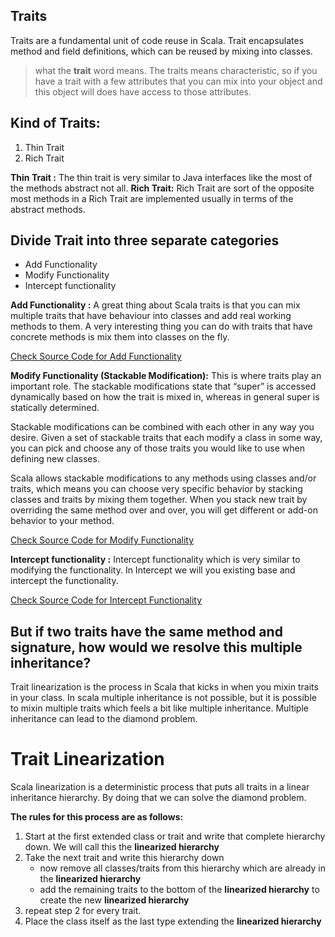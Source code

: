 ## Traits
Traits are a fundamental unit of code reuse in Scala. Trait encapsulates method and field definitions, which can be reused by mixing into classes.


> what the **trait** word means. The traits means characteristic, so if
> you have a trait with a few attributes that you can mix into your
> object and this object will does have access to those attributes.

## Kind of Traits:

 1. Thin Trait
 2. Rich Trait
 
 **Thin Trait :** The thin trait is very similar to Java interfaces like the most of the methods abstract not all.
 **Rich Trait:** Rich Trait are sort of the opposite most methods in a Rich Trait are implemented usually in terms of the abstract methods.

## Divide Trait into three separate categories

 - Add Functionality
 - Modify Functionality
 - Intercept functionality


**Add Functionality :**  A great thing about Scala traits is that you can mix multiple traits that have behaviour into classes and add real working methods to them. A very interesting thing you can do with traits that have concrete methods is mix them into classes on the fly.

[Check Source Code for Add Functionality ](https://github.com/gurditsingh/Scala-FP/blob/master/src/main/scala/scala/trait_lesson/AddFunctionality.scala)

**Modify Functionality (Stackable Modification﻿):** This is where traits play an important role. The stackable modifications state that “super” is accessed dynamically based on how the trait is mixed in, whereas in general super is statically determined.

Stackable modifications can be combined with each other in any way you desire. Given a set of stackable traits that each modify a class in some way, you can pick and choose any of those traits you would like to use when defining new classes.

Scala allows stackable modifications to any methods using classes and/or traits, which means you can choose very specific behavior by stacking classes and traits by mixing them together. When you stack new trait by overriding the same method over and over, you will get different or add-on behavior to your method.

[Check Source Code for Modify Functionality](https://github.com/gurditsingh/Scala-FP/blob/master/src/main/scala/scala/trait_lesson/ModifyFunctionality.scala)

**Intercept functionality :** Intercept functionality which is very similar to modifying the functionality. In Intercept we will you existing base and intercept the functionality.

[Check Source Code for Intercept Functionality](https://github.com/gurditsingh/Scala-FP/blob/master/src/main/scala/scala/trait_lesson/InterceptFunctionality.scala)

## But if two traits have the same method and signature, how would we resolve this multiple inheritance?
Trait linearization is the process in Scala that kicks in when you mixin traits in your class. In scala multiple inheritance is not possible, but it is possible to mixin multiple traits which feels a bit like multiple inheritance. Multiple inheritance can lead to the diamond problem.

# Trait Linearization
Scala linearization is a deterministic process that puts all traits in a linear inheritance hierarchy. By doing that we can solve the diamond problem.

**The rules for this process are as follows:**
1.  Start at the first extended class or trait and write that complete hierarchy down. We will call this the  **linearized hierarchy**
2.  Take the next trait and write this hierarchy down
    -   now remove all classes/traits from this hierarchy which are already in the  **linearized hierarchy**
    -   add the remaining traits to the bottom of the  **linearized hierarchy**  to create the new  **linearized hierarchy**
3.  repeat step 2 for every trait.
4.  Place the class itself as the last type extending the  **linearized hierarchy**

<!--stackedit_data:
eyJoaXN0b3J5IjpbLTEwNzk0MzQxMzcsLTU2NTExMzYzNywtMT
U2OTkwNDE0MiwxODE0ODM0NDI3LDIwMjcwNTY2NzMsLTEyNTk4
OTAwNjEsLTE0NTM2ODA2OSwxMzQyMjcyNTgxLDE0NDY0MzI2NT
UsMTI5NjUyMDA4NiwtMjA4ODc0NjYxMiwtMTg3NjA3NDY2MCwt
MTU1OTU4NzYwNyw3MzgwOTA2MzAsLTExNTA0MTIxMTYsOTA3MT
I3NjczLC0yMDg4NzQ2NjEyLDIwMzk2MzU2MiwtNzEwNTI4NzAs
LTE3NDYyNTgzMTNdfQ==
-->